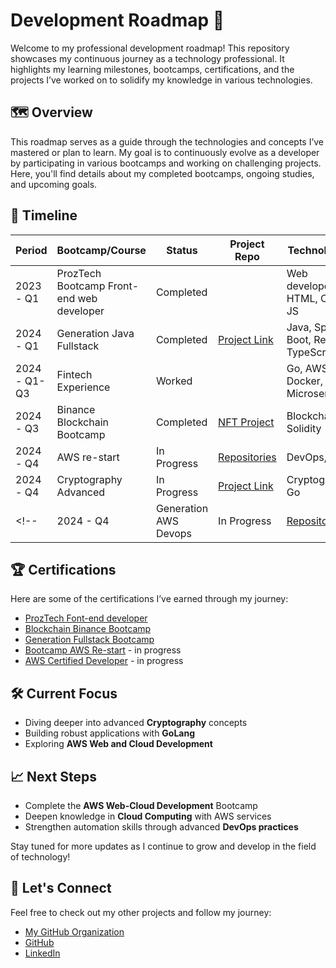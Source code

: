 # Development Roadmap 🚀

Welcome to my professional development roadmap! This repository showcases my continuous journey as a technology professional. It highlights my learning milestones, bootcamps, certifications, and the projects I’ve worked on to solidify my knowledge in various technologies.

## 🗺️ Overview

This roadmap serves as a guide through the technologies and concepts I’ve mastered or plan to learn. My goal is to continuously evolve as a developer by participating in various bootcamps and working on challenging projects. Here, you'll find details about my completed bootcamps, ongoing studies, and upcoming goals.

## 📅 Timeline

| Period       | Bootcamp/Course                | Status        | Project Repo            | Technologies         |
|--------------|--------------------------------|---------------|-------------------------|----------------------|
| 2023 - Q1    | ProzTech Bootcamp Front-end web developer         | Completed       |                         | Web developer, HTML, CSS, JS      |
| 2024 - Q1    | Generation Java Fullstack      | Completed     | [Project Link](https://github.com/felipemacedo1/spring-blog-platform) | Java, Spring Boot, React, TypeScript     |
| 2024 - Q1-Q3 | Fintech Experience             | Worked        |                         | Go, AWS, Docker, Microservices |
| 2024 - Q3    | Binance Blockchain Bootcamp    | Completed     | [NFT Project](https://github.com/felipemacedo1/solidity-coinlink-token/tree/main/nft-pokemon) | Blockchain, Solidity  |
| 2024 - Q4    | AWS re-start              | In Progress   | [Repositories](https://github.com/felipemacedo1/) | DevOps, AWS           |
| 2024 - Q4    | Cryptography Advanced          | In Progress   | [Project Link](https://github.com/shem-org/CryptoTool) | Cryptography, Go      |
<!--| 2024 - Q4    | Generation AWS Devops              | In Progress   | [Repositories](https://github.com/felipemacedo1/) | DevOps, AWS           | -->
<!--

| 2025 - Q2    | Cryptography Advanced          | Planned       |                         | Cryptography, Go      |

  
-->

## 🏆 Certifications

Here are some of the certifications I’ve earned through my journey:

- [ProzTech Font-end developer](https://drive.google.com/file/d/1nqb5BlaprIN0KFG-JzWvuJngsUqSq3NW/view)
- [Blockchain Binance Bootcamp](https://hermes.dio.me/certificates/NJN7GKXL.pdf)
- [Generation Fullstack Bootcamp](https://e-certificado.com/login/visualizar?c=2048568A089F418113357740)
- [Bootcamp AWS Re-start](#) - in progress
- [AWS Certified Developer](#) - in progress

## 🛠️ Current Focus

- Diving deeper into advanced **Cryptography** concepts
- Building robust applications with **GoLang**
- Exploring **AWS Web and Cloud Development**

## 📈 Next Steps

- Complete the **AWS Web-Cloud Development** Bootcamp
- Deepen knowledge in **Cloud Computing** with AWS services
- Strengthen automation skills through advanced **DevOps practices**

Stay tuned for more updates as I continue to grow and develop in the field of technology!

## 🤝 Let's Connect

Feel free to check out my other projects and follow my journey:

- [My GitHub Organization](https://github.com/shem-org)
- [GitHub](https://github.com/felipemacedo1)
- [LinkedIn](https://www.linkedin.com/in/felipemacedo1/)
